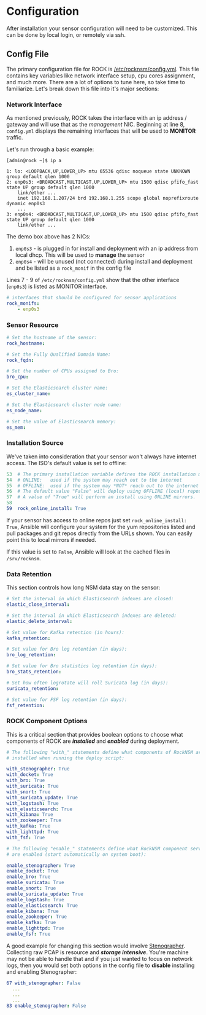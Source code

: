 # Configuration

After installation your sensor configuration will need to be customized.  This can be done by local login, or remotely via ssh.


## Config File
The primary configuration file for ROCK is [/etc/rocknsm/config.yml](https://github.com/rocknsm/rock/blob/master/playbooks/templates/rock_config.yml.j2).  This file contains key variables like network interface setup, cpu cores assignment, and much more.  There are a lot of options to tune here, so take time to familiarize.  Let's break down this file into it's major sections:  


### Network Interface
As mentioned previously, ROCK takes the interface with an ip address / gateway and will use that as the _management_ NIC.  Beginning at line 8, `config.yml` displays the remaining interfaces that will be used to **MONITOR** traffic.

Let's run through a basic example:  
```
[admin@rock ~]$ ip a

1: lo: <LOOPBACK,UP,LOWER_UP> mtu 65536 qdisc noqueue state UNKNOWN group default qlen 1000
2: enp0s3: <BROADCAST,MULTICAST,UP,LOWER_UP> mtu 1500 qdisc pfifo_fast state UP group default qlen 1000
    link/ether ...
    inet 192.168.1.207/24 brd 192.168.1.255 scope global noprefixroute dynamic enp0s3
    ...
3: enp0s4: <BROADCAST,MULTICAST,UP,LOWER_UP> mtu 1500 qdisc pfifo_fast state UP group default qlen 1000
    link/ether ...
```

The demo box above has 2 NICs:  
1. `enp0s3` - is plugged in for install and deployment with an ip address from local dhcp. This will be used to **manage** the sensor  
2. `enp0s4` - will be unused (not connected) during install and deployment and be listed as a `rock_monif` in the config file

Lines 7 - 9 of `/etc/rocknsm/config.yml` show that the other interface (`enp0s3`) is listed as MONITOR interface.
```yml
# interfaces that should be configured for sensor applications
rock_monifs:
    - enp0s3
```


### Sensor Resource

```yml
# Set the hostname of the sensor:
rock_hostname:

# Set the Fully Qualified Domain Name:
rock_fqdn:

# Set the number of CPUs assigned to Bro:
bro_cpu:

# Set the Elasticsearch cluster name:
es_cluster_name:

# Set the Elasticsearch cluster node name:
es_node_name:

# Set the value of Elasticsearch memory:
es_mem:
```


### Installation Source
We've taken into consideration that your sensor won't always have internet access.  The ISO's default value is set to offline:  

```yml
53  # The primary installation variable defines the ROCK installation method:
54  # ONLINE:   used if the system may reach out to the internet
55  # OFFLINE:  used if the system may *NOT* reach out to the internet
56  # The default value "False" will deploy using OFFLINE (local) repos.
57  # A value of "True" will perform an install using ONLINE mirrors.
58
59  rock_online_install: True
```

If your sensor has access to online repos just set `rock_online_install: True`, Ansible will configure your system for the yum repositories listed and pull packages and git repos directly from the URLs shown. You can easily point this to local mirrors if needed.  

If this value is set to `False`, Ansible will look at the cached files in `/srv/rocknsm`.


### Data Retention
This section controls how long NSM data stay on the sensor:  
```yml
# Set the interval in which Elasticsearch indexes are closed:
elastic_close_interval:

# Set the interval in which Elasticsearch indexes are deleted:
elastic_delete_interval:

# Set value for Kafka retention (in hours):
kafka_retention:

# Set value for Bro log retention (in days):
bro_log_retention:

# Set value for Bro statistics log retention (in days):
bro_stats_retention:

# Set how often logrotate will roll Suricata log (in days):
suricata_retention:

# Set value for FSF log retention (in days):
fsf_retention:
```


### ROCK Component Options
This is a critical section that provides boolean options to choose what components of ROCK are **_installed_** and **_enabled_** during deployment.  

```yml
# The following "with_" statements define what components of RockNSM are
# installed when running the deploy script:

with_stenographer: True
with_docket: True
with_bro: True
with_suricata: True
with_snort: True
with_suricata_update: True
with_logstash: True
with_elasticsearch: True
with_kibana: True
with_zookeeper: True
with_kafka: True
with_lighttpd: True
with_fsf: True

# The following "enable_" statements define what RockNSM component services
# are enabled (start automatically on system boot):

enable_stenographer: True
enable_docket: True
enable_bro: True
enable_suricata: True
enable_snort: True
enable_suricata_update: True
enable_logstash: True
enable_elasticsearch: True
enable_kibana: True
enable_zookeeper: True
enable_kafka: True
enable_lighttpd: True
enable_fsf: True
```

A good example for changing this section would involve [Stenographer](../services/stenographer.md). Collecting raw PCAP is resource and _**storage intensive**_.  You're machine may not be able to handle that and if you just wanted to focus on network logs, then you would set both options in the config file to **disable** installing and enabling Stenographer:  

```yml
67 with_stenographer: False
  ...
  ...
  ...
83 enable_stenographer: False
```
